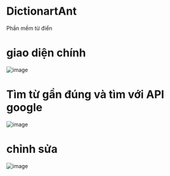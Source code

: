# DictionartAnt
 Phần mềm từ điển 
 
# giao diện chính
 ![image](https://user-images.githubusercontent.com/71976485/114751865-e39c2280-9d7f-11eb-8b97-36614dae4c45.png)

# Tìm từ gần đúng và tìm với API google
![image](https://user-images.githubusercontent.com/71976485/114752223-4392c900-9d80-11eb-9bea-34b3accd7e98.png)

# chỉnh sửa
![image](https://user-images.githubusercontent.com/71976485/114752408-72a93a80-9d80-11eb-99f6-0d18a1d527ab.png)
